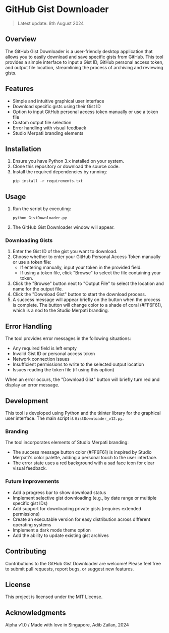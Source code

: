 # GitHub Gist Downloader
> Latest update: 8th August 2024

## Overview

The GitHub Gist Downloader is a user-friendly desktop application that allows you to easily download and save specific gists from GitHub. This tool provides a simple interface to input a Gist ID, GitHub personal access token, and output file location, streamlining the process of archiving and reviewing gists.

## Features

- Simple and intuitive graphical user interface
- Download specific gists using their Gist ID
- Option to input GitHub personal access token manually or use a token file
- Custom output file selection
- Error handling with visual feedback
- Studio Merpati branding elements

## Installation

1. Ensure you have Python 3.x installed on your system.
2. Clone this repository or download the source code.
3. Install the required dependencies by running:
   ```
   pip install -r requirements.txt
   ```

## Usage

1. Run the script by executing:
   ```
   python GistDownloader.py
   ```
2. The GitHub Gist Downloader window will appear.

### Downloading Gists

1. Enter the Gist ID of the gist you want to download.
2. Choose whether to enter your GitHub Personal Access Token manually or use a token file:
   - If entering manually, input your token in the provided field.
   - If using a token file, click "Browse" to select the file containing your token.
3. Click the "Browse" button next to "Output File" to select the location and name for the output file.
4. Click the "Download Gist" button to start the download process.
5. A success message will appear briefly on the button when the process is complete. The button will change color to a shade of coral (#FF6F61), which is a nod to the Studio Merpati branding.

## Error Handling

The tool provides error messages in the following situations:
- Any required field is left empty
- Invalid Gist ID or personal access token
- Network connection issues
- Insufficient permissions to write to the selected output location
- Issues reading the token file (if using this option)

When an error occurs, the "Download Gist" button will briefly turn red and display an error message.

## Development

This tool is developed using Python and the tkinter library for the graphical user interface. The main script is `GistDownloader_v12.py`.

### Branding

The tool incorporates elements of Studio Merpati branding:
- The success message button color (#FF6F61) is inspired by Studio Merpati's color palette, adding a personal touch to the user interface.
- The error state uses a red background with a sad face icon for clear visual feedback.

### Future Improvements

- Add a progress bar to show download status
- Implement selective gist downloading (e.g., by date range or multiple specific gist IDs)
- Add support for downloading private gists (requires extended permissions)
- Create an executable version for easy distribution across different operating systems
- Implement a dark mode theme option
- Add the ability to update existing gist archives

## Contributing

Contributions to the GitHub Gist Downloader are welcome! Please feel free to submit pull requests, report bugs, or suggest new features.

## License

This project is licensed under the MIT License.

## Acknowledgments

Alpha v1.0 / Made with love in Singapore, Adib Zailan, 2024
